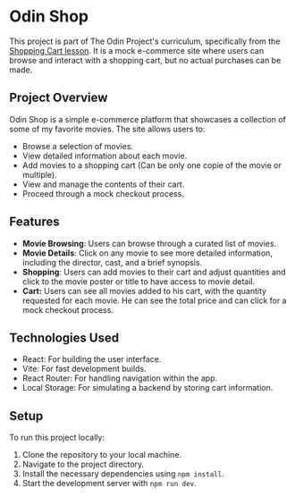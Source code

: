 # Odin Shop

This project is part of The Odin Project's curriculum, specifically from the [Shopping Cart lesson](https://www.theodinproject.com/lessons/node-path-react-new-shopping-cart). It is a mock e-commerce site where users can browse and interact with a shopping cart, but no actual purchases can be made.

## Project Overview

Odin Shop is a simple e-commerce platform that showcases a collection of some of my favorite movies. The site allows users to:

- Browse a selection of movies.
- View detailed information about each movie.
- Add movies to a shopping cart (Can be only one copie of the movie or multiple).
- View and manage the contents of their cart.
- Proceed through a mock checkout process.

## Features

- **Movie Browsing**: Users can browse through a curated list of movies.
- **Movie Details**: Click on any movie to see more detailed information, including the director, cast, and a brief synopsis.
- **Shopping**: Users can add movies to their cart and adjust quantities and click to the movie poster or title to have access to movie detail.
- **Cart:** Users can see all movies added to his cart, with the quantity requested for each movie. He can see the total price and can click for a mock checkout process.

## Technologies Used

- React: For building the user interface.
- Vite: For fast development builds.
- React Router: For handling navigation within the app.
- Local Storage: For simulating a backend by storing cart information.

## Setup

To run this project locally:

1. Clone the repository to your local machine.
2. Navigate to the project directory.
3. Install the necessary dependencies using `npm install`.
4. Start the development server with `npm run dev`.
